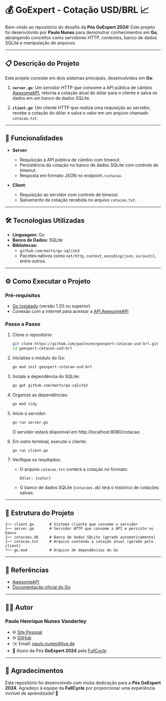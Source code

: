 
# 💰 GoExpert - Cotação USD/BRL 📈

Bem-vindo ao repositório do desafio da **Pós GoExpert 2024**! Este projeto foi desenvolvido por **Paulo Nunes** para demonstrar conhecimentos em **Go**, abrangendo conceitos como servidores HTTP, contextos, banco de dados SQLite e manipulação de arquivos.

---

## 📋 Descrição do Projeto

Este projeto consiste em dois sistemas principais, desenvolvidos em **Go**:

1. **`server.go`**: Um servidor HTTP que consome a API pública de câmbio [AwesomeAPI](https://economia.awesomeapi.com.br/json/last/USD-BRL), retorna a cotação atual do dólar para o cliente e salva os dados em um banco de dados SQLite.

2. **`client.go`**: Um cliente HTTP que realiza uma requisição ao servidor, recebe a cotação do dólar e salva o valor em um arquivo chamado `cotacao.txt`.

---

## 🚀 Funcionalidades

- **Server**:
  - Requisição à API pública de câmbio com timeout.
  - Persistência da cotação no banco de dados SQLite com controle de timeout.
  - Resposta em formato JSON no endpoint `/cotacao`.

- **Client**:
  - Requisição ao servidor com controle de timeout.
  - Salvamento da cotação recebida no arquivo `cotacao.txt`.

---

## 🛠️ Tecnologias Utilizadas

- **Linguagem:** Go
- **Banco de Dados:** SQLite
- **Bibliotecas:** 
  - `github.com/mattn/go-sqlite3`
  - Pacotes nativos como `net/http`, `context`, `encoding/json`, `io/ioutil`, entre outros.

---

## ⚙️ Como Executar o Projeto

### Pré-requisitos
- [Go instalado](https://golang.org/dl/) (versão 1.20 ou superior)
- Conexão com a internet para acessar a [API AwesomeAPI](https://economia.awesomeapi.com.br/json/last/USD-BRL)

### Passo a Passo

1. Clone o repositório:
   ```bash
   git clone https://github.com/paulnune/goexpert-cotacao-usd-brl.git
   cd goexpert-cotacao-usd-brl
   ```

2. Inicialize o módulo do Go:
   ```bash
   go mod init goexpert-cotacao-usd-brl
   ```

3. Instale a dependência do SQLite:
   ```bash
   go get github.com/mattn/go-sqlite3
   ```

4. Organize as dependências:
   ```bash
   go mod tidy
   ```

5. Inicie o servidor:
   ```bash
   go run server.go
   ```
   O servidor estará disponível em http://localhost:8080/cotacao.

6. Em outro terminal, execute o cliente:
   ```bash
   go run client.go
   ```

7. Verifique os resultados:
   - O arquivo `cotacao.txt` conterá a cotação no formato:
     ```
     Dólar: {valor}
     ```
   - O banco de dados SQLite (`cotacoes.db`) terá o histórico de cotações salvas.

---

## 📂 Estrutura do Projeto

```
├── client.go       # Sistema cliente que consome o servidor
├── server.go       # Servidor HTTP que consome a API e persiste no banco
├── cotacoes.db     # Banco de dados SQLite (gerado automaticamente)
├── cotacao.txt     # Arquivo contendo a cotação atual (gerado pelo client)
└── go.mod          # Arquivo de dependências do Go
```

---

## 📖 Referências

- [AwesomeAPI](https://docs.awesomeapi.com.br/api-de-moedas)  
- [Documentação oficial do Go](https://golang.org/doc/)

---

## 👨‍💻 Autor

### **Paulo Henrique Nunes Vanderley**  
- 🌐 [Site Pessoal](https://www.paulonunes.dev/)  
- 🌐 [GitHub](https://github.com/paulnune)  
- ✉️ Email: [paulo.nunes@live.de](mailto:paulo.nunes@live.de)  
- 🚀 Aluno da Pós **GoExpert 2024** pela [FullCycle](https://fullcycle.com.br)

---

## 🎉 Agradecimentos

Este repositório foi desenvolvido com muita dedicação para a **Pós GoExpert 2024**. Agradeço à equipe da **FullCycle** por proporcionar uma experiência incrível de aprendizado! 🚀